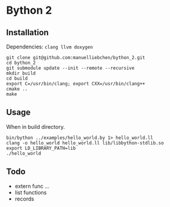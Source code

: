# Bython 2

## Installation

Dependencies: ``clang llvm doxygen``

```
git clone git@github.com:manuelliebchen/bython_2.git
cd bython_2
git submodule update --init --remote --recursive
mkdir build
cd build
export C=/usr/bin/clang; export CXX=/usr/bin/clang++
cmake ..
make
```

## Usage

When in build directory.

```
bin/bython ../examples/hello_world.by 1> hello_world.ll
clang -o hello_world hello_world.ll lib/libbython-stdlib.so
export LD_LIBRARY_PATH=lib
./hello_world
```

## Todo
- extern func ...
- list functions
- records